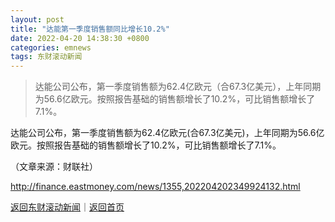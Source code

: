 ```yaml
---
layout: post
title: "达能第一季度销售额同比增长10.2%"
date: 2022-04-20 14:38:30 +0800
categories: emnews
tags: 东财滚动新闻
---
```

> 达能公司公布，第一季度销售额为62.4亿欧元（合67.3亿美元），上年同期为56.6亿欧元。按照报告基础的销售额增长了10.2%，可比销售额增长了7.1%。

<p>达能公司公布，第一季度销售额为62.4亿欧元(合67.3亿美元)，上年同期为56.6亿欧元。按照报告基础的销售额增长了10.2%，可比销售额增长了7.1%。</p><p class="em_media">（文章来源：财联社）</p>

<http://finance.eastmoney.com/news/1355,202204202349924132.html>

[返回东财滚动新闻](//finews.withounder.com/emnews/)｜[返回首页](//finews.withounder.com/)